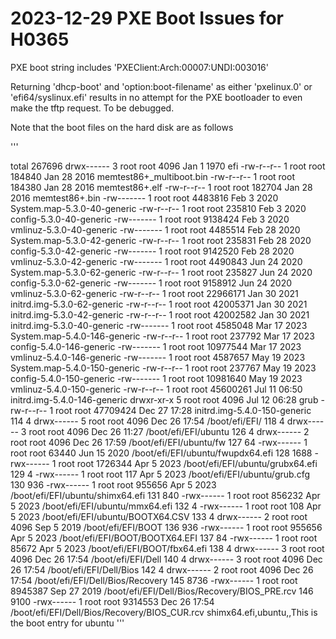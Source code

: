 # 2023-12-29 PXE Boot Issues for H0365

PXE boot string includes 'PXEClient:Arch:00007:UNDI:003016'

Returning 'dhcp-boot' and 'option:boot-filename' as either 'pxelinux.0' or 'efi64/syslinux.efi' results in 
no attempt for the PXE bootloader to even make the tftp request.  To be debugged.

Note that the boot files on the hard disk are as follows

'''

total 267696
drwx------ 3 root root     4096 Jan  1  1970 efi
-rw-r--r-- 1 root root   184840 Jan 28  2016 memtest86+_multiboot.bin
-rw-r--r-- 1 root root   184380 Jan 28  2016 memtest86+.elf
-rw-r--r-- 1 root root   182704 Jan 28  2016 memtest86+.bin
-rw------- 1 root root  4483816 Feb  3  2020 System.map-5.3.0-40-generic
-rw-r--r-- 1 root root   235810 Feb  3  2020 config-5.3.0-40-generic
-rw------- 1 root root  9138424 Feb  3  2020 vmlinuz-5.3.0-40-generic
-rw------- 1 root root  4485514 Feb 28  2020 System.map-5.3.0-42-generic
-rw-r--r-- 1 root root   235831 Feb 28  2020 config-5.3.0-42-generic
-rw------- 1 root root  9142520 Feb 28  2020 vmlinuz-5.3.0-42-generic
-rw------- 1 root root  4490843 Jun 24  2020 System.map-5.3.0-62-generic
-rw-r--r-- 1 root root   235827 Jun 24  2020 config-5.3.0-62-generic
-rw------- 1 root root  9158912 Jun 24  2020 vmlinuz-5.3.0-62-generic
-rw-r--r-- 1 root root 22966171 Jan 30  2021 initrd.img-5.3.0-62-generic
-rw-r--r-- 1 root root 42005371 Jan 30  2021 initrd.img-5.3.0-42-generic
-rw-r--r-- 1 root root 42002582 Jan 30  2021 initrd.img-5.3.0-40-generic
-rw------- 1 root root  4585048 Mar 17  2023 System.map-5.4.0-146-generic
-rw-r--r-- 1 root root   237792 Mar 17  2023 config-5.4.0-146-generic
-rw------- 1 root root 10977544 Mar 17  2023 vmlinuz-5.4.0-146-generic
-rw------- 1 root root  4587657 May 19  2023 System.map-5.4.0-150-generic
-rw-r--r-- 1 root root   237767 May 19  2023 config-5.4.0-150-generic
-rw------- 1 root root 10981640 May 19  2023 vmlinuz-5.4.0-150-generic
-rw-r--r-- 1 root root 45600261 Jul 11 06:50 initrd.img-5.4.0-146-generic
drwxr-xr-x 5 root root     4096 Jul 12 06:28 grub
-rw-r--r-- 1 root root 47709424 Dec 27 17:28 initrd.img-5.4.0-150-generic
      114      4 drwx------   5 root     root         4096 Dec 26 17:54 /boot/efi/EFI/
      118      4 drwx------   3 root     root         4096 Dec 26 11:27 /boot/efi/EFI/ubuntu
      126      4 drwx------   2 root     root         4096 Dec 26 17:59 /boot/efi/EFI/ubuntu/fw
      127     64 -rwx------   1 root     root        63440 Jun 15  2020 /boot/efi/EFI/ubuntu/fwupdx64.efi
      128   1688 -rwx------   1 root     root      1726344 Apr  5  2023 /boot/efi/EFI/ubuntu/grubx64.efi
      129      4 -rwx------   1 root     root          117 Apr  5  2023 /boot/efi/EFI/ubuntu/grub.cfg
      130    936 -rwx------   1 root     root       955656 Apr  5  2023 /boot/efi/EFI/ubuntu/shimx64.efi
      131    840 -rwx------   1 root     root       856232 Apr  5  2023 /boot/efi/EFI/ubuntu/mmx64.efi
      132      4 -rwx------   1 root     root          108 Apr  5  2023 /boot/efi/EFI/ubuntu/BOOTX64.CSV
      133      4 drwx------   2 root     root         4096 Sep  5  2019 /boot/efi/EFI/BOOT
      136    936 -rwx------   1 root     root       955656 Apr  5  2023 /boot/efi/EFI/BOOT/BOOTX64.EFI
      137     84 -rwx------   1 root     root        85672 Apr  5  2023 /boot/efi/EFI/BOOT/fbx64.efi
      138      4 drwx------   3 root     root         4096 Dec 26 17:54 /boot/efi/EFI/Dell
      140      4 drwx------   3 root     root         4096 Dec 26 17:54 /boot/efi/EFI/Dell/Bios
      142      4 drwx------   2 root     root         4096 Dec 26 17:54 /boot/efi/EFI/Dell/Bios/Recovery
      145   8736 -rwx------   1 root     root      8945387 Sep 27  2019 /boot/efi/EFI/Dell/Bios/Recovery/BIOS_PRE.rcv
      146   9100 -rwx------   1 root     root      9314553 Dec 26 17:54 /boot/efi/EFI/Dell/Bios/Recovery/BIOS_CUR.rcv
shimx64.efi,ubuntu,,This is the boot entry for ubuntu
'''
